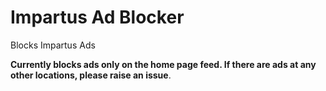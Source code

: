 # Impartus Ad Blocker

Blocks Impartus Ads

**Currently blocks ads only on the home page feed. If there are ads at any other
locations, please raise an issue**. 


